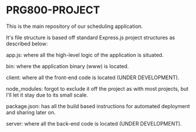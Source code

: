 # PRG800-PROJECT

This is the main repository of our scheduling application.

It's file structure is based off standard Express.js project structures as described below:

app.js: where all the high-level logic of the application is situated.

bin: where the application binary (www) is located.

client: where all the front-end code is located (UNDER DEVELOPMENT).

node_modules: forgot to exclude it off the project as with most projects, but I'll let it stay due to its small scale.

package.json: has all the build based instructions for automated deployment and sharing later on.

server: where all the back-end code is located (UNDER DEVELOPMENT).
